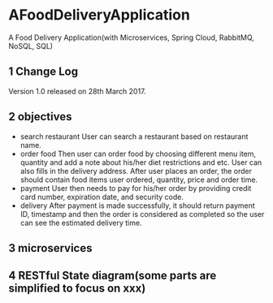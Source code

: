 # AFoodDeliveryApplication
A Food Delivery Application(with Microservices, Spring Cloud, RabbitMQ, NoSQL, SQL)

## 1 Change Log
Version 1.0 released on 28th March 2017.

## 2 objectives
* search restaurant
User can search a restaurant based on restaurant name.
* order food
Then user can order food by choosing different menu item, quantity and add a note about his/her diet restrictions and etc. User can also fills in the delivery address. After user places an order, the order should contain food items user ordered, quantity, price and order time. 
* payment 
User then needs to pay for his/her order by providing credit card number, expiration date, and security code. 
* delivery
After payment is made successfully, it should return payment ID, timestamp and then the order is considered as completed so the user can see the estimated delivery time.

## 3 microservices


## 4 RESTful State diagram(some parts are simplified to focus on xxx)


